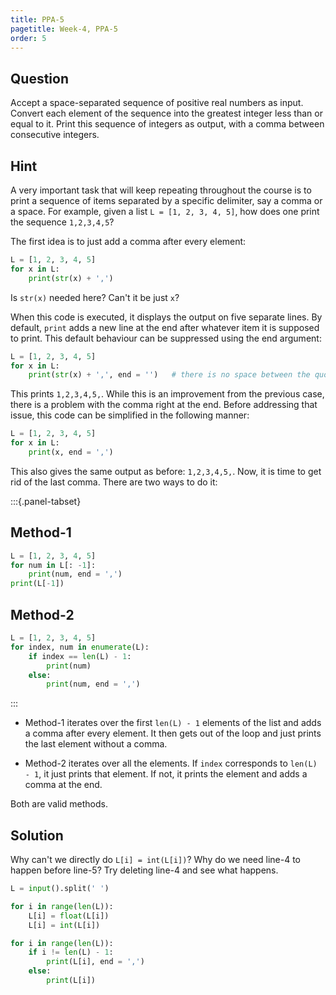 ```yaml
---
title: PPA-5
pagetitle: Week-4, PPA-5
order: 5
---
```


## Question

Accept a space-separated sequence of positive real numbers as input. Convert each element of the sequence into the greatest integer less than or equal to it. Print this sequence of integers as output, with a comma between consecutive integers.

## Hint

A very important task that will keep repeating throughout the course is to print a sequence of items separated by a specific delimiter, say a comma or a space. For example, given a list `L = [1, 2, 3, 4, 5]`, how does one print the sequence `1,2,3,4,5`?

The first idea is to just add a comma after every element:

```python
L = [1, 2, 3, 4, 5]
for x in L:
    print(str(x) + ',')
```

Is `str(x)` needed here? Can't it be just `x`? 

When this code is executed, it displays the output on five separate lines. By default, `print` adds a new line at the end after whatever item it is supposed to print. This default behaviour can be suppressed using the end argument:

```python
L = [1, 2, 3, 4, 5]
for x in L:
    print(str(x) + ',', end = '')	# there is no space between the quotes
```

This prints `1,2,3,4,5,`. While this is an improvement from the previous case, there is a problem with the comma right at the end. Before addressing that issue, this code can be simplified in the following manner:

```python
L = [1, 2, 3, 4, 5]
for x in L:
    print(x, end = ',')
```

This also gives the same output as before: `1,2,3,4,5,`. Now, it is time to get rid of the last comma. There are two ways to do it:

:::{.panel-tabset}

## Method-1

```python
L = [1, 2, 3, 4, 5]
for num in L[: -1]:
	print(num, end = ',')
print(L[-1])
```

## Method-2

```python
L = [1, 2, 3, 4, 5]
for index, num in enumerate(L):
    if index == len(L) - 1:
        print(num)
    else:
        print(num, end = ',')
```

:::

- Method-1 iterates over the first `len(L) - 1` elements of the list and adds a comma after every element. It then gets out of the loop and just prints the last element without a comma.

- Method-2 iterates over all the elements. If `index` corresponds to `len(L) - 1`, it just prints that element. If not, it prints the element and adds a comma at the end. 

Both are valid methods.



## Solution

Why can't we directly do `L[i] = int(L[i])`? Why do we need line-4 to happen before line-5? Try deleting line-4 and see what happens.

```python
L = input().split(' ')

for i in range(len(L)):
    L[i] = float(L[i])
    L[i] = int(L[i])

for i in range(len(L)):
    if i != len(L) - 1:
        print(L[i], end = ',')
    else:
        print(L[i])
```

